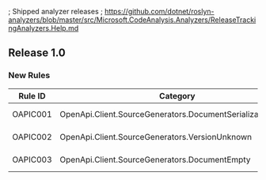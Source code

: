 ; Shipped analyzer releases
; https://github.com/dotnet/roslyn-analyzers/blob/master/src/Microsoft.CodeAnalysis.Analyzers/ReleaseTrackingAnalyzers.Help.md

## Release 1.0

### New Rules

Rule ID | Category | Severity | Notes
--------|----------|----------|-------
OAPIC001 | OpenApi.Client.SourceGenerators.DocumentSerializationFailed | Error | See https://github.com/lepoco/openapi.client
OAPIC002 | OpenApi.Client.SourceGenerators.VersionUnknown | Error | See https://github.com/lepoco/openapi.client
OAPIC003 | OpenApi.Client.SourceGenerators.DocumentEmpty | Error | See https://github.com/lepoco/openapi.client
